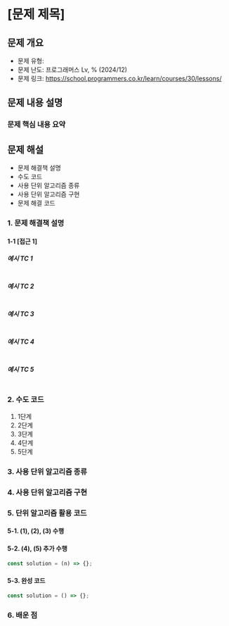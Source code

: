 # [문제 제목]

## 문제 개요

-   문제 유형:
-   문제 난도: 프로그래머스 Lv, % (2024/12)
-   문제 링크: https://school.programmers.co.kr/learn/courses/30/lessons/

## 문제 내용 설명

### 문제 핵심 내용 요약

## 문제 해설

-   문제 해결책 설명
-   수도 코드
-   사용 단위 알고리즘 종류
-   사용 단위 알고리즘 구현
-   문제 해결 코드

### 1. 문제 해결책 설명

#### 1-1 [접근 1]

##### 예시 TC 1

```text

```

##### 예시 TC 2

```text

```

##### 예시 TC 3

```text

```

##### 예시 TC 4

```text

```

##### 예시 TC 5

```text

```

### 2. 수도 코드

1. 1단계
2. 2단계
3. 3단계
4. 4단계
5. 5단계

### 3. 사용 단위 알고리즘 종류

### 4. 사용 단위 알고리즘 구현

### 5. 단위 알고리즘 활용 코드

#### 5-1. (1), (2), (3) 수행

#### 5-2. (4), (5) 추가 수행

```js
const solution = (n) => {};
```

#### 5-3. 완성 코드

```js
const solution = () => {};
```

### 6. 배운 점

